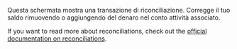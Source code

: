 Questa schermata mostra una transazione di riconciliazione. Corregge il tuo saldo rimuovendo o aggiungendo del denaro nel conto attività associato.

If you want to read more about reconciliations, check out the [official documentation on reconciliations](https://firefly-iii.readthedocs.io/en/latest/advanced/reconcile.html).